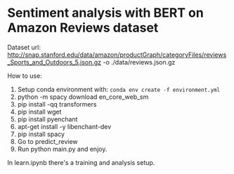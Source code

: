 # Sentiment analysis with BERT on Amazon Reviews dataset

Dataset url: http://snap.stanford.edu/data/amazon/productGraph/categoryFiles/reviews_Sports_and_Outdoors_5.json.gz -o ./data/reviews.json.gz

How to use:
1. Setup conda environment with: ```conda env create -f environment.yml```
1. python -m spacy download en_core_web_sm
1. pip install -qq transformers
1. pip install wget
1. pip install pyenchant
1. apt-get install -y libenchant-dev
1. pip install spacy
1. Go to predict_review
1. Run python main.py and enjoy.

In learn.ipynb there's a training and analysis setup.